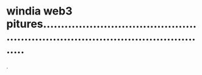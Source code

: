# windia web3 pitures.....................................................................................................
.
